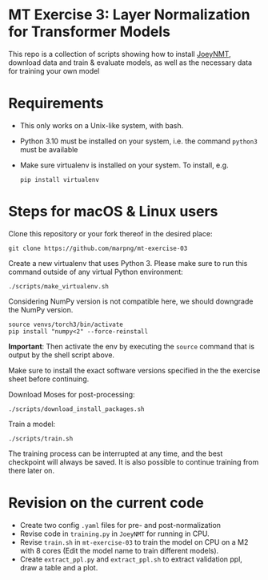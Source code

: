 # MT Exercise 3: Layer Normalization for Transformer Models

This repo is a collection of scripts showing how to install [JoeyNMT](https://github.com/joeynmt/joeynmt), download
data and train & evaluate models, as well as the necessary data for training your own model

# Requirements

- This only works on a Unix-like system, with bash.
- Python 3.10 must be installed on your system, i.e. the command `python3` must be available
- Make sure virtualenv is installed on your system. To install, e.g.

    `pip install virtualenv`

# Steps for macOS & Linux users

Clone this repository or your fork thereof in the desired place:

    git clone https://github.com/marpng/mt-exercise-03

Create a new virtualenv that uses Python 3. Please make sure to run this command outside of any virtual Python environment:

    ./scripts/make_virtualenv.sh
    
Considering NumPy version is not compatible here, we should downgrade the NumPy version.
    
    source venvs/torch3/bin/activate
    pip install "numpy<2" --force-reinstall

**Important**: Then activate the env by executing the `source` command that is output by the shell script above.

Make sure to install the exact software versions specified in the the exercise sheet before continuing.

Download Moses for post-processing:

    ./scripts/download_install_packages.sh


Train a model:

    ./scripts/train.sh

The training process can be interrupted at any time, and the best checkpoint will always be saved. It is also possible to continue training from there later on.

# Revision on the current code
- Create two config `.yaml` files for pre- and post-normalization 
- Revise code in `training.py` in `JoeyNMT` for running in CPU.
- Revise `train.sh` in `mt-exercise-03` to train the model on CPU on a M2 with 8 cores (Edit the model name to train different models).
- Create `extract_ppl.py` and `extract_ppl.sh` to extract validation ppl, draw a table and a plot.
